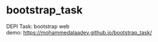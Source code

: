 # bootstrap_task
DEPI Task: bootstrap web
<br>
demo: https://mohammedalaadev.github.io/bootstrap_task/

